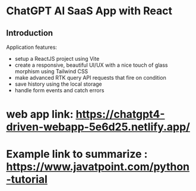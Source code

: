 # ChatGPT AI SaaS App with React

## Introduction
 
Application features:
- setup a ReactJS project using Vite
- create a responsive, beautiful UI/UX with a nice touch of glass morphism using Tailwind CSS
- make advanced RTK query API requests that fire on condition
- save history using the local storage
- handle form events and catch errors 

# web app link: https://chatgpt4-driven-webapp-5e6d25.netlify.app/
# Example link to summarize : https://www.javatpoint.com/python-tutorial
